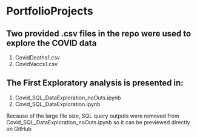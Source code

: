 # PortfolioProjects

## Two provided .csv files in the repo were used to explore the COVID data

1) CovidDeaths1.csv
2) CovidVaccs1.csv

## The First Exploratory analysis is presented in:

1) Covid_SQL_DataExploration_noOuts.ipynb
2) Covid_SQL_DataExploration.ipynb

Because of the large file size, SQL query outputs were removed from Covid_SQL_DataExploration_noOuts.ipynb so it can be previewed directly on GitHub



